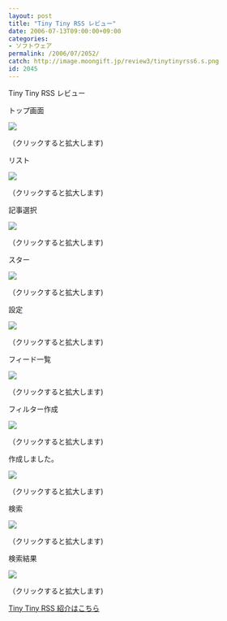 ```yaml
---
layout: post
title: "Tiny Tiny RSS レビュー"
date: 2006-07-13T09:00:00+09:00
categories:
- ソフトウェア
permalink: /2006/07/2052/
catch: http://image.moongift.jp/review3/tinytinyrss6.s.png
id: 2045
---
```

Tiny Tiny RSS レビュー  
<!--more-->

トップ画面

  

[![](http://image.moongift.jp/review3/tinytinyrss1.s.png)](http://image.moongift.jp/review3/tinytinyrss1.png)  
  
（クリックすると拡大します)

  

リスト

  

[![](http://image.moongift.jp/review3/tinytinyrss2.s.png)](http://image.moongift.jp/review3/tinytinyrss2.png)  
  
（クリックすると拡大します)

  

記事選択

  

[![](http://image.moongift.jp/review3/tinytinyrss3.s.png)](http://image.moongift.jp/review3/tinytinyrss3.png)  
  
（クリックすると拡大します)

  

スター

  

[![](http://image.moongift.jp/review3/tinytinyrss4.s.png)](http://image.moongift.jp/review3/tinytinyrss4.png)  
  
（クリックすると拡大します)

  

設定

  

[![](http://image.moongift.jp/review3/tinytinyrss5.s.png)](http://image.moongift.jp/review3/tinytinyrss5.png)  
  
（クリックすると拡大します)

  

フィード一覧

  

[![](http://image.moongift.jp/review3/tinytinyrss6.s.png)](http://image.moongift.jp/review3/tinytinyrss6.png)  
  
（クリックすると拡大します)

  

フィルター作成

  

[![](http://image.moongift.jp/review3/tinytinyrss7.s.png)](http://image.moongift.jp/review3/tinytinyrss7.png)  
  
（クリックすると拡大します)

  

作成しました。

  

[![](http://image.moongift.jp/review3/tinytinyrss8.s.png)](http://image.moongift.jp/review3/tinytinyrss8.png)  
  
（クリックすると拡大します)

  

検索

  

[![](http://image.moongift.jp/review3/tinytinyrss9.s.png)](http://image.moongift.jp/review3/tinytinyrss9.png)  
  
（クリックすると拡大します)

  

検索結果

  

[![](http://image.moongift.jp/review3/tinytinyrss10.s.png)](http://image.moongift.jp/review3/tinytinyrss10.png)  
  
（クリックすると拡大します)

  

[Tiny Tiny RSS 紹介はこちら](http://oss.moongift.jp/intro/i-2043.html)


